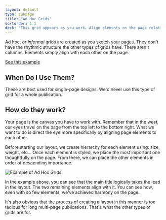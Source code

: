 ```yaml
---
layout: default
type: subpage
title: "Ad Hoc Grids"
sortorder: 1.1
deck: "This grid appears as you work. Align elements on the page relative to each other."
---
```

Ad hoc, *or informal* grids are created as you sketch your pages. They don't have the rhythmic structure the other types of grids have. There aren't columns. Elements simply align with each other on the page.

[See this example](https://learning.oreilly.com/library/view/the-art-of/9781315301532/xhtml/14_Chapter08.xhtml#ch8-5)

## When Do I Use Them?

These are best used for single-page designs. We'd never use this type of grid for a whole publication.

## How do they work?

Your page is the canvas you have to work with. Remember that in the west, our eyes travel on the page from the top left to the bottom right. What we want to do is direct the eye more specifically by aligning page elements to each other.

Before starting our layout, we create hierarchy for each element using: size, weight, etc... Once each element is styled, we place the most important one thoughtfully on the page. From there, we can place the other elements in order of descending importance.

![Example of Ad Hoc Grids]({{site.url}}/svg/adhoc-grids.svg "Example of Ad Hoc Grids")

In the example above, you can see that the main title logically takes the lead in the layout. The two remaining elements align with it. You can see how, even with so few elements, we've achieved harmony on the page.

It's also obvious that the process of creating a layout in this manner is too tedious for long multi-page publications. That's what the other types of grids are for.